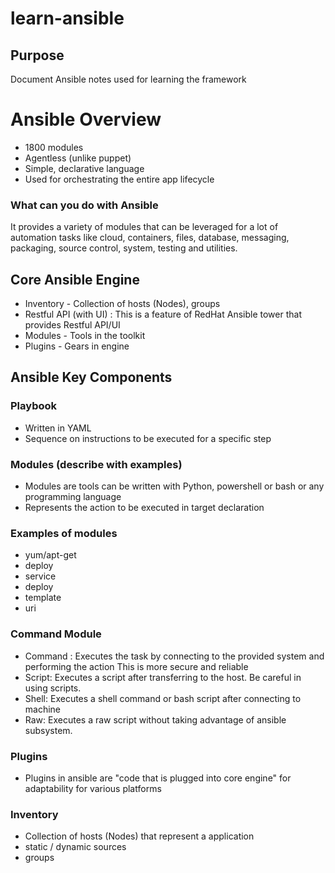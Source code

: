 # learn-ansible

## Purpose
Document Ansible notes used for learning the framework

# Ansible Overview
* 1800 modules
* Agentless (unlike puppet)
* Simple, declarative language
* Used for orchestrating the entire app lifecycle

### What can you do with Ansible
It provides a variety of modules that can be leveraged for a lot of automation tasks like cloud, 
containers, files, database, messaging, packaging, source control, system, testing and utilities.

## Core Ansible Engine
* Inventory - Collection of hosts (Nodes), groups
* Restful API (with UI) : This is a feature of RedHat Ansible tower that provides Restful API/UI
* Modules - Tools in the toolkit
* Plugins - Gears in engine


## Ansible Key Components

### Playbook
* Written in YAML
* Sequence on instructions to be executed for a specific step

### Modules (describe with examples)

* Modules are tools can be written with Python, powershell or bash or any programming language
* Represents the action to be executed in target declaration

### Examples of modules
- yum/apt-get
- deploy
- service
- deploy
- template
- uri

### Command Module

* Command : Executes the task by connecting to the provided system and performing the action
This is more secure and reliable
* Script: Executes a script after transferring to the host. Be careful in using scripts.
* Shell: Executes a shell command or bash script after connecting to machine
* Raw: Executes a raw script without taking advantage of ansible subsystem.

### Plugins

* Plugins in ansible are "code that is plugged into core engine" for adaptability for various platforms

### Inventory
* Collection of hosts (Nodes) that represent a application
* static / dynamic sources
* groups




